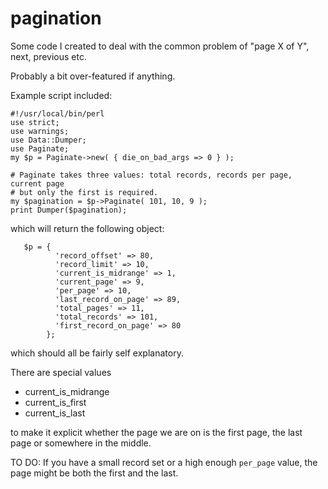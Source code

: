 # pagination

Some code I created to deal with the common problem of "page X of Y", next, previous etc.

Probably a bit over-featured if anything.

Example script included:


	#!/usr/local/bin/perl
	use strict;
	use warnings;
	use Data::Dumper;
	use Paginate;
	my $p = Paginate->new( { die_on_bad_args => 0 } );
	
	# Paginate takes three values: total records, records per page, current page
	# but only the first is required.
	my $pagination = $p->Paginate( 101, 10, 9 );
	print Dumper($pagination);

which will return the following object:

	   $p = {
			  'record_offset' => 80,
			  'record_limit' => 10,
			  'current_is_midrange' => 1,
			  'current_page' => 9,
			  'per_page' => 10,
			  'last_record_on_page' => 89,
			  'total_pages' => 11,
			  'total_records' => 101,
			  'first_record_on_page' => 80
			};
			
which should all be fairly self explanatory.

There are special values

* current_is_midrange
* current_is_first
* current_is_last

to make it explicit whether the page we are on is the first page, the last page or somewhere in the middle.

TO DO: If you have a small record set or a high enough `per_page` value, the page might be both the first and the last.